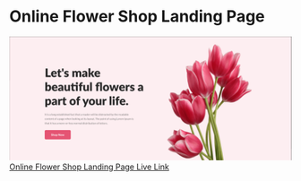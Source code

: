 # Online Flower Shop Landing Page <br>
![img](./Asset/brave_pzKqTgYyXB.png) <br>
[Online Flower Shop Landing Page Live Link](https://tajrin36.github.io/online-flower-shop-landing-page/)
